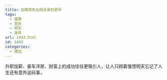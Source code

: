 ```yaml
---
title: 如果意外比明天来的更早
tags:
  - 健康
  - 意外
  - 明天
  - 身体
url: 1443.html
id: 1443
categories:
  - 建站
---
```


升职加薪、豪车洋房、财富上的成功往往更吸引人，让人只顾着憧憬明天忘记了人生还有意外这码事，